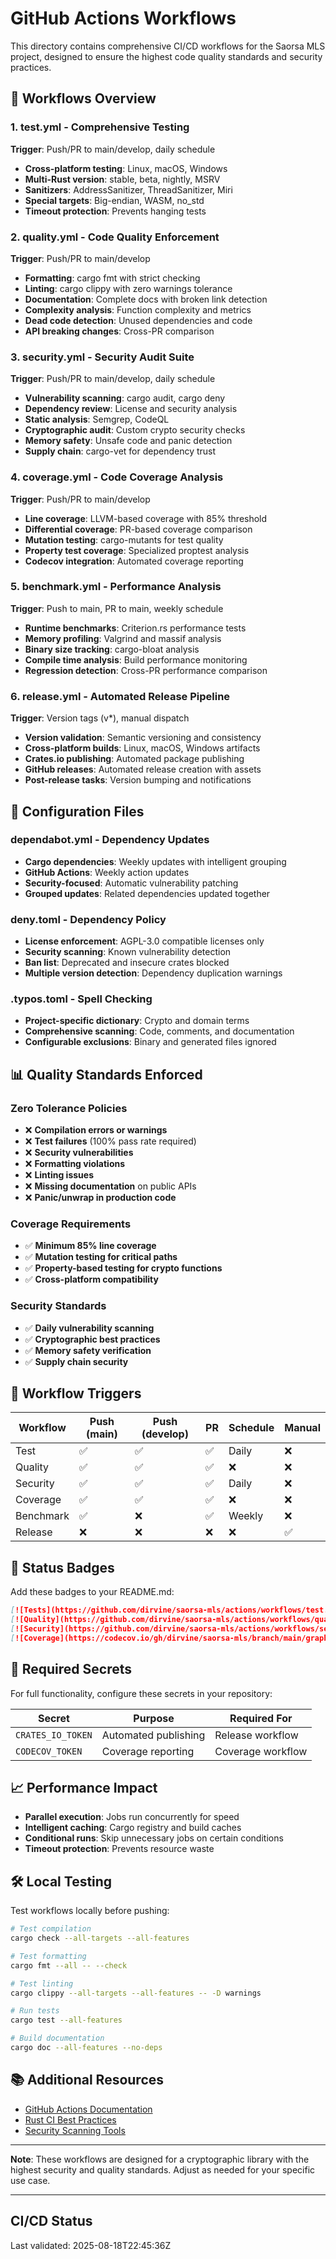# GitHub Actions Workflows

This directory contains comprehensive CI/CD workflows for the Saorsa MLS project, designed to ensure the highest code quality standards and security practices.

## 🚀 Workflows Overview

### 1. **test.yml** - Comprehensive Testing
**Trigger**: Push/PR to main/develop, daily schedule
- **Cross-platform testing**: Linux, macOS, Windows
- **Multi-Rust version**: stable, beta, nightly, MSRV
- **Sanitizers**: AddressSanitizer, ThreadSanitizer, Miri
- **Special targets**: Big-endian, WASM, no_std
- **Timeout protection**: Prevents hanging tests

### 2. **quality.yml** - Code Quality Enforcement
**Trigger**: Push/PR to main/develop
- **Formatting**: cargo fmt with strict checking
- **Linting**: cargo clippy with zero warnings tolerance
- **Documentation**: Complete docs with broken link detection
- **Complexity analysis**: Function complexity and metrics
- **Dead code detection**: Unused dependencies and code
- **API breaking changes**: Cross-PR comparison

### 3. **security.yml** - Security Audit Suite
**Trigger**: Push/PR to main/develop, daily schedule
- **Vulnerability scanning**: cargo audit, cargo deny
- **Dependency review**: License and security analysis
- **Static analysis**: Semgrep, CodeQL
- **Cryptographic audit**: Custom crypto security checks
- **Memory safety**: Unsafe code and panic detection
- **Supply chain**: cargo-vet for dependency trust

### 4. **coverage.yml** - Code Coverage Analysis
**Trigger**: Push/PR to main/develop
- **Line coverage**: LLVM-based coverage with 85% threshold
- **Differential coverage**: PR-based coverage comparison
- **Mutation testing**: cargo-mutants for test quality
- **Property test coverage**: Specialized proptest analysis
- **Codecov integration**: Automated coverage reporting

### 5. **benchmark.yml** - Performance Analysis
**Trigger**: Push to main, PR to main, weekly schedule
- **Runtime benchmarks**: Criterion.rs performance tests
- **Memory profiling**: Valgrind and massif analysis
- **Binary size tracking**: cargo-bloat analysis
- **Compile time analysis**: Build performance monitoring
- **Regression detection**: Cross-PR performance comparison

### 6. **release.yml** - Automated Release Pipeline
**Trigger**: Version tags (v*), manual dispatch
- **Version validation**: Semantic versioning and consistency
- **Cross-platform builds**: Linux, macOS, Windows artifacts
- **Crates.io publishing**: Automated package publishing
- **GitHub releases**: Automated release creation with assets
- **Post-release tasks**: Version bumping and notifications

## 🔧 Configuration Files

### **dependabot.yml** - Dependency Updates
- **Cargo dependencies**: Weekly updates with intelligent grouping
- **GitHub Actions**: Weekly action updates
- **Security-focused**: Automatic vulnerability patching
- **Grouped updates**: Related dependencies updated together

### **deny.toml** - Dependency Policy
- **License enforcement**: AGPL-3.0 compatible licenses only
- **Security scanning**: Known vulnerability detection
- **Ban list**: Deprecated and insecure crates blocked
- **Multiple version detection**: Dependency duplication warnings

### **.typos.toml** - Spell Checking
- **Project-specific dictionary**: Crypto and domain terms
- **Comprehensive scanning**: Code, comments, and documentation
- **Configurable exclusions**: Binary and generated files ignored

## 📊 Quality Standards Enforced

### **Zero Tolerance Policies**
- ❌ **Compilation errors or warnings**
- ❌ **Test failures** (100% pass rate required)
- ❌ **Security vulnerabilities**
- ❌ **Formatting violations**
- ❌ **Linting issues**
- ❌ **Missing documentation** on public APIs
- ❌ **Panic/unwrap in production code**

### **Coverage Requirements**
- ✅ **Minimum 85% line coverage**
- ✅ **Mutation testing for critical paths**
- ✅ **Property-based testing for crypto functions**
- ✅ **Cross-platform compatibility**

### **Security Standards**
- ✅ **Daily vulnerability scanning**
- ✅ **Cryptographic best practices**
- ✅ **Memory safety verification**
- ✅ **Supply chain security**

## 🎯 Workflow Triggers

| Workflow | Push (main) | Push (develop) | PR | Schedule | Manual |
|----------|-------------|----------------|----|-----------|---------| 
| Test | ✅ | ✅ | ✅ | Daily | ❌ |
| Quality | ✅ | ✅ | ✅ | ❌ | ❌ |
| Security | ✅ | ✅ | ✅ | Daily | ❌ |
| Coverage | ✅ | ✅ | ✅ | ❌ | ❌ |
| Benchmark | ✅ | ❌ | ✅ | Weekly | ❌ |
| Release | ❌ | ❌ | ❌ | ❌ | ✅ |

## 🚦 Status Badges

Add these badges to your README.md:

```markdown
[![Tests](https://github.com/dirvine/saorsa-mls/actions/workflows/test.yml/badge.svg)](https://github.com/dirvine/saorsa-mls/actions/workflows/test.yml)
[![Quality](https://github.com/dirvine/saorsa-mls/actions/workflows/quality.yml/badge.svg)](https://github.com/dirvine/saorsa-mls/actions/workflows/quality.yml)
[![Security](https://github.com/dirvine/saorsa-mls/actions/workflows/security.yml/badge.svg)](https://github.com/dirvine/saorsa-mls/actions/workflows/security.yml)
[![Coverage](https://codecov.io/gh/dirvine/saorsa-mls/branch/main/graph/badge.svg)](https://codecov.io/gh/dirvine/saorsa-mls)
```

## 🔑 Required Secrets

For full functionality, configure these secrets in your repository:

| Secret | Purpose | Required For |
|--------|---------|--------------|
| `CRATES_IO_TOKEN` | Automated publishing | Release workflow |
| `CODECOV_TOKEN` | Coverage reporting | Coverage workflow |

## 📈 Performance Impact

- **Parallel execution**: Jobs run concurrently for speed
- **Intelligent caching**: Cargo registry and build caches
- **Conditional runs**: Skip unnecessary jobs on certain conditions
- **Timeout protection**: Prevents resource waste

## 🛠️ Local Testing

Test workflows locally before pushing:

```bash
# Test compilation
cargo check --all-targets --all-features

# Test formatting
cargo fmt --all -- --check

# Test linting
cargo clippy --all-targets --all-features -- -D warnings

# Run tests
cargo test --all-features

# Build documentation
cargo doc --all-features --no-deps
```

## 📚 Additional Resources

- [GitHub Actions Documentation](https://docs.github.com/en/actions)
- [Rust CI Best Practices](https://doc.rust-lang.org/cargo/guide/continuous-integration.html)
- [Security Scanning Tools](https://github.com/marketplace?type=actions&query=security)

---

**Note**: These workflows are designed for a cryptographic library with the highest security and quality standards. Adjust as needed for your specific use case.

---

## CI/CD Status

Last validated: 2025-08-18T22:45:36Z
